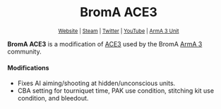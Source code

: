 <h1 align="center">BromA ACE3</h1>
<p align="center">
    <sup><a href="http://broma.onozuka.info">Website</a> | <a href="http://steamcommunity.com/groups/broma3">Steam</a> | <a href="https://twitter.com/broma3arma">Twitter</a> | <a href="https://www.youtube.com/channel/UCAgxkDxTDhLnQtgdgoQsJoA">YouTube</a> | <a href="https://units.arma3.com/unit/broma">ArmA 3 Unit</a></sup>
</p>

**BromA ACE3** is a modification of [ACE3](https://ace3mod.com) used by the BromA <a href="https://arma3.com">ArmA 3</a> community.

#### Modifications
- Fixes AI aiming/shooting at hidden/unconscious units.
- CBA setting for tourniquet time, PAK use condition, stitching kit use condition, and bleedout.
